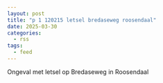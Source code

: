 ```yaml
---
layout: post
title: "p 1 120215 letsel bredaseweg roosendaal"
date: 2025-03-30
categories: 
  - rss
tags: 
  - feed
---
```


Ongeval met letsel op Bredaseweg in Roosendaal
